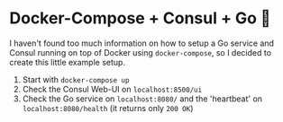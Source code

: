 # Docker-Compose + Consul + Go 🎯

I haven't found too much information on how to setup a Go service and Consul running on top of Docker using `docker-compose`, so I decided to create this little example setup.

1. Start with `docker-compose up`
2. Check the Consul Web-UI on `localhost:8500/ui`
3. Check the Go service on `localhost:8080/` and the 'heartbeat' on `localhost:8080/health` (it returns only `200 OK`)
